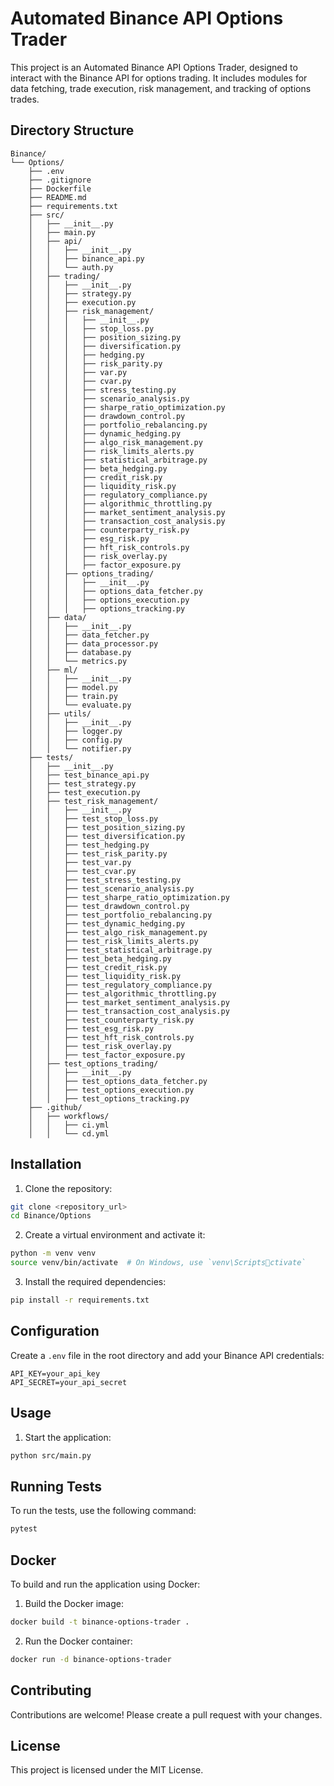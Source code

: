 
# Automated Binance API Options Trader

This project is an Automated Binance API Options Trader, designed to interact with the Binance API for options trading. It includes modules for data fetching, trade execution, risk management, and tracking of options trades.

## Directory Structure

```
Binance/
└── Options/
    ├── .env
    ├── .gitignore
    ├── Dockerfile
    ├── README.md
    ├── requirements.txt
    ├── src/
    │   ├── __init__.py
    │   ├── main.py
    │   ├── api/
    │   │   ├── __init__.py
    │   │   ├── binance_api.py
    │   │   └── auth.py
    │   ├── trading/
    │   │   ├── __init__.py
    │   │   ├── strategy.py
    │   │   ├── execution.py
    │   │   ├── risk_management/
    │   │   │   ├── __init__.py
    │   │   │   ├── stop_loss.py
    │   │   │   ├── position_sizing.py
    │   │   │   ├── diversification.py
    │   │   │   ├── hedging.py
    │   │   │   ├── risk_parity.py
    │   │   │   ├── var.py
    │   │   │   ├── cvar.py
    │   │   │   ├── stress_testing.py
    │   │   │   ├── scenario_analysis.py
    │   │   │   ├── sharpe_ratio_optimization.py
    │   │   │   ├── drawdown_control.py
    │   │   │   ├── portfolio_rebalancing.py
    │   │   │   ├── dynamic_hedging.py
    │   │   │   ├── algo_risk_management.py
    │   │   │   ├── risk_limits_alerts.py
    │   │   │   ├── statistical_arbitrage.py
    │   │   │   ├── beta_hedging.py
    │   │   │   ├── credit_risk.py
    │   │   │   ├── liquidity_risk.py
    │   │   │   ├── regulatory_compliance.py
    │   │   │   ├── algorithmic_throttling.py
    │   │   │   ├── market_sentiment_analysis.py
    │   │   │   ├── transaction_cost_analysis.py
    │   │   │   ├── counterparty_risk.py
    │   │   │   ├── esg_risk.py
    │   │   │   ├── hft_risk_controls.py
    │   │   │   ├── risk_overlay.py
    │   │   │   ├── factor_exposure.py
    │   │   ├── options_trading/
    │   │   │   ├── __init__.py
    │   │   │   ├── options_data_fetcher.py
    │   │   │   ├── options_execution.py
    │   │   │   ├── options_tracking.py
    │   ├── data/
    │   │   ├── __init__.py
    │   │   ├── data_fetcher.py
    │   │   ├── data_processor.py
    │   │   ├── database.py
    │   │   └── metrics.py
    │   ├── ml/
    │   │   ├── __init__.py
    │   │   ├── model.py
    │   │   ├── train.py
    │   │   └── evaluate.py
    │   ├── utils/
    │   │   ├── __init__.py
    │   │   ├── logger.py
    │   │   ├── config.py
    │   │   └── notifier.py
    ├── tests/
    │   ├── __init__.py
    │   ├── test_binance_api.py
    │   ├── test_strategy.py
    │   ├── test_execution.py
    │   ├── test_risk_management/
    │   │   ├── __init__.py
    │   │   ├── test_stop_loss.py
    │   │   ├── test_position_sizing.py
    │   │   ├── test_diversification.py
    │   │   ├── test_hedging.py
    │   │   ├── test_risk_parity.py
    │   │   ├── test_var.py
    │   │   ├── test_cvar.py
    │   │   ├── test_stress_testing.py
    │   │   ├── test_scenario_analysis.py
    │   │   ├── test_sharpe_ratio_optimization.py
    │   │   ├── test_drawdown_control.py
    │   │   ├── test_portfolio_rebalancing.py
    │   │   ├── test_dynamic_hedging.py
    │   │   ├── test_algo_risk_management.py
    │   │   ├── test_risk_limits_alerts.py
    │   │   ├── test_statistical_arbitrage.py
    │   │   ├── test_beta_hedging.py
    │   │   ├── test_credit_risk.py
    │   │   ├── test_liquidity_risk.py
    │   │   ├── test_regulatory_compliance.py
    │   │   ├── test_algorithmic_throttling.py
    │   │   ├── test_market_sentiment_analysis.py
    │   │   ├── test_transaction_cost_analysis.py
    │   │   ├── test_counterparty_risk.py
    │   │   ├── test_esg_risk.py
    │   │   ├── test_hft_risk_controls.py
    │   │   ├── test_risk_overlay.py
    │   │   ├── test_factor_exposure.py
    │   ├── test_options_trading/
    │   │   ├── __init__.py
    │   │   ├── test_options_data_fetcher.py
    │   │   ├── test_options_execution.py
    │   │   ├── test_options_tracking.py
    ├── .github/
    │   ├── workflows/
    │   │   ├── ci.yml
    │   │   └── cd.yml
```

## Installation

1. Clone the repository:

```bash
git clone <repository_url>
cd Binance/Options
```

2. Create a virtual environment and activate it:

```bash
python -m venv venv
source venv/bin/activate  # On Windows, use `venv\Scriptsctivate`
```

3. Install the required dependencies:

```bash
pip install -r requirements.txt
```

## Configuration

Create a `.env` file in the root directory and add your Binance API credentials:

```env
API_KEY=your_api_key
API_SECRET=your_api_secret
```

## Usage

1. Start the application:

```bash
python src/main.py
```

## Running Tests

To run the tests, use the following command:

```bash
pytest
```

## Docker

To build and run the application using Docker:

1. Build the Docker image:

```bash
docker build -t binance-options-trader .
```

2. Run the Docker container:

```bash
docker run -d binance-options-trader
```

## Contributing

Contributions are welcome! Please create a pull request with your changes.

## License

This project is licensed under the MIT License.
